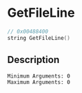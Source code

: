 # GetFileLine
```c
// 0x00488400
string GetFileLine()
```
## Description
```
Minimum Arguments: 0
Maximum Arguments: 0
```

